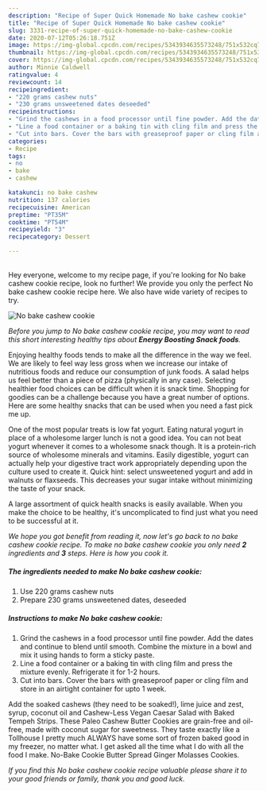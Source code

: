 ```yaml
---
description: "Recipe of Super Quick Homemade No bake cashew cookie"
title: "Recipe of Super Quick Homemade No bake cashew cookie"
slug: 3331-recipe-of-super-quick-homemade-no-bake-cashew-cookie
date: 2020-07-12T05:26:18.751Z
image: https://img-global.cpcdn.com/recipes/5343934635573248/751x532cq70/no-bake-cashew-cookie-recipe-main-photo.jpg
thumbnail: https://img-global.cpcdn.com/recipes/5343934635573248/751x532cq70/no-bake-cashew-cookie-recipe-main-photo.jpg
cover: https://img-global.cpcdn.com/recipes/5343934635573248/751x532cq70/no-bake-cashew-cookie-recipe-main-photo.jpg
author: Minnie Caldwell
ratingvalue: 4
reviewcount: 14
recipeingredient:
- "220 grams cashew nuts"
- "230 grams unsweetened dates deseeded"
recipeinstructions:
- "Grind the cashews in a food processor until fine powder. Add the dates and continue to blend until smooth. Combine the mixture in a bowl and mix it using hands to form a sticky paste."
- "Line a food container or a baking tin with cling film and press the mixture evenly. Refrigerate it for 1-2 hours."
- "Cut into bars. Cover the bars with greaseproof paper or cling film and store in an airtight container for upto 1 week."
categories:
- Recipe
tags:
- no
- bake
- cashew

katakunci: no bake cashew 
nutrition: 137 calories
recipecuisine: American
preptime: "PT35M"
cooktime: "PT54M"
recipeyield: "3"
recipecategory: Dessert

---
```

<br>
Hey everyone, welcome to my recipe page, if you're looking for No bake cashew cookie recipe, look no further! We provide you only the perfect No bake cashew cookie recipe here. We also have wide variety of recipes to try.
<br>


![No bake cashew cookie](https://img-global.cpcdn.com/recipes/5343934635573248/751x532cq70/no-bake-cashew-cookie-recipe-main-photo.jpg)

<i>Before you jump to No bake cashew cookie recipe, you may want to read this short interesting healthy tips about 
<strong>Energy Boosting Snack foods</strong>.</i>
</br>

Enjoying healthy foods tends to make all the difference in the way we feel. We are likely to feel way less gross when we increase our intake of nutritious foods and reduce our consumption of junk foods. A salad helps us feel better than a piece of pizza (physically in any case). Selecting healthier food choices can be difficult when it is snack time. Shopping for goodies can be a challenge because you have a great number of options. Here are some healthy snacks that can be used when you need a fast pick me up.

One of the most popular treats is low fat yogurt. Eating natural yogurt in place of a wholesome larger lunch is not a good idea. You can not beat yogurt whenever it comes to a wholesome snack though. It is a protein-rich source of wholesome minerals and vitamins. Easily digestible, yogurt can actually help your digestive tract work appropriately depending upon the culture used to create it. Quick hint: select unsweetened yogurt and add in walnuts or flaxseeds. This decreases your sugar intake without minimizing the taste of your snack.

A large assortment of quick health snacks is easily available. When you make the choice to be healthy, it's uncomplicated to find just what you need to be successful at it.


<i>We hope you got benefit from reading it, now let's go back to no bake cashew cookie recipe. To make no bake cashew cookie you only need <strong>2</strong> ingredients and <strong>3</strong> steps. Here is how you cook it.
</i>

##### The ingredients needed to make No bake cashew cookie:

1. Use 220 grams cashew nuts
1. Prepare 230 grams unsweetened dates, deseeded


##### Instructions to make No bake cashew cookie:

1. Grind the cashews in a food processor until fine powder. Add the dates and continue to blend until smooth. Combine the mixture in a bowl and mix it using hands to form a sticky paste.
1. Line a food container or a baking tin with cling film and press the mixture evenly. Refrigerate it for 1-2 hours.
1. Cut into bars. Cover the bars with greaseproof paper or cling film and store in an airtight container for upto 1 week.


Add the soaked cashews (they need to be soaked!), lime juice and zest, syrup, coconut oil and Cashew-Less Vegan Caesar Salad with Baked Tempeh Strips. These Paleo Cashew Butter Cookies are grain-free and oil-free, made with coconut sugar for sweetness. They taste exactly like a Tollhouse I pretty much ALWAYS have some sort of frozen baked good in my freezer, no matter what. I get asked all the time what I do with all the food I make. No-Bake Cookie Butter Spread Ginger Molasses Cookies. 

<i>If you find this No bake cashew cookie recipe valuable please share it to your good friends or family, thank you and good luck.</i>
